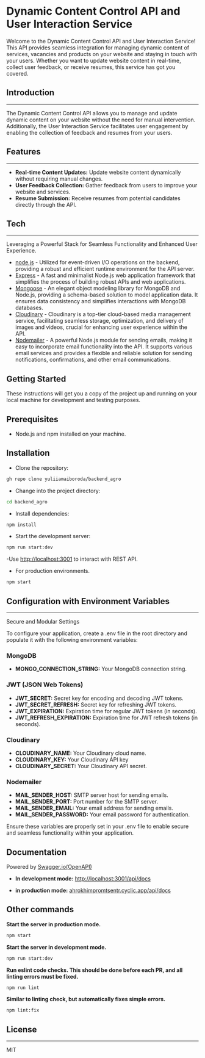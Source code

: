 # Dynamic Content Control API and User Interaction Service

Welcome to the Dynamic Content Control API and User Interaction Service! This
API provides seamless integration for managing dynamic content of services,
vacancies and products on your website and staying in touch with your users.
Whether you want to update website content in real-time, collect user feedback,
or receive resumes, this service has got you covered.

## Introduction

---

The Dynamic Content Control API allows you to manage and update dynamic content
on your website without the need for manual intervention. Additionally, the User
Interaction Service facilitates user engagement by enabling the collection of
feedback and resumes from your users.

## Features

---

- **Real-time Content Updates:** Update website content dynamically without
  requiring manual changes.
- **User Feedback Collection:** Gather feedback from users to improve your
  website and services.
- **Resume Submission:** Receive resumes from potential candidates directly
  through the API.

## Tech

---

Leveraging a Powerful Stack for Seamless Functionality and Enhanced User
Experience.

- [node.js](https://nodejs.org/) - Utilized for event-driven I/O operations on
  the backend, providing a robust and efficient runtime environment for the API
  server.
- [Express](https://expressjs.com/) - A fast and minimalist Node.js web
  application framework that simplifies the process of building robust APIs and
  web applications.
- [Mongoose](https://mongoosejs.com/) - An elegant object modeling library for
  MongoDB and Node.js, providing a schema-based solution to model application
  data. It ensures data consistency and simplifies interactions with MongoDB
  databases.
- [Cloudinary](https://cloudinary.com/) - Cloudinary is a top-tier cloud-based
  media management service, facilitating seamless storage, optimization, and
  delivery of images and videos, crucial for enhancing user experience within
  the API.
- [Nodemailer](https://www.npmjs.com/package/nodemailer) - A powerful Node.js
  module for sending emails, making it easy to incorporate email functionality
  into the API. It supports various email services and provides a flexible and
  reliable solution for sending notifications, confirmations, and other email
  communications.

## Getting Started

These instructions will get you a copy of the project up and running on your
local machine for development and testing purposes.

## Prerequisites

- Node.js and npm installed on your machine.

## Installation

- Clone the repository:

```sh
gh repo clone yuliiamaiboroda/backend_agro
```

- Change into the project directory:

```sh
cd backend_agro
```

- Install dependencies:

```sh
npm install
```

- Start the development server:

```sh
npm run start:dev
```

-Use [http://localhost:3001](http://localhost:3001) to interact with REST API.

- For production environments.

```sh
npm start
```

## Configuration with Environment Variables

---

Secure and Modular Settings

To configure your application, create a .env file in the root directory and
populate it with the following environment variables:

### MongoDB

- **MONGO_CONNECTION_STRING:** Your MongoDB connection string.

### JWT (JSON Web Tokens)

- **JWT_SECRET:** Secret key for encoding and decoding JWT tokens.
- **JWT_SECRET_REFRESH:** Secret key for refreshing JWT tokens.
- **JWT_EXPIRATION:** Expiration time for regular JWT tokens (in seconds).
- **JWT_REFRESH_EXPIRATION:** Expiration time for JWT refresh tokens (in
  seconds).

### Cloudinary

- **CLOUDINARY_NAME:** Your Cloudinary cloud name.
- **CLOUDINARY_KEY:** Your Cloudinary API key
- **CLOUDINARY_SECRET:** Your Cloudinary API secret.

### Nodemailer

- **MAIL_SENDER_HOST:** SMTP server host for sending emails.
- **MAIL_SENDER_PORT:** Port number for the SMTP server.
- **MAIL_SENDER_EMAIL:** Your email address for sending emails.
- **MAIL_SENDER_PASSWORD:** Your email password for authentication.

Ensure these variables are properly set in your .env file to enable secure and
seamless functionality within your application.

## Documentation

Powered by [Swagger.io(OpenAPI)](https://swagger.io/specification/)

- **In development mode:**
  [http://localhost:3001/api/docs](http://localhost:3001/api/docs)

- **in production mode:**
  [ahrokhimpromtsentr.cyclic.app/api/docs](ahrokhimpromtsentr.cyclic.app/api/docs)

## Other commands

**Start the server in production mode.**

```sh
npm start
```

**Start the server in development mode.**

```sh
npm run start:dev
```

**Run eslint code checks. This should be done before each PR, and all linting
errors must be fixed.**

```sh
npm run lint
```

**Similar to linting check, but automatically fixes simple errors.**

```sh
npm lint:fix
```

## License

---

MIT

